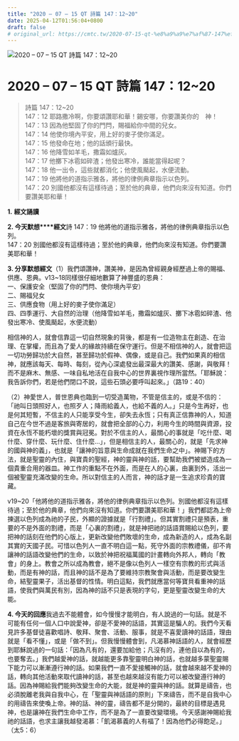 ```yaml
---
title: "2020 – 07 – 15 QT 詩篇 147：12~20"
date: 2025-04-12T01:56:04+0800
draft: false
# original_url: https://cmtc.tw/2020-07-15-qt-%e8%a9%a9%e7%af%87-147%ef%bc%9a1220
---
```


![2020 – 07 – 15 QT 詩篇 147：12\~20](/images/qt.jpg   "2020 – 07 – 15 QT 詩篇 147：12\~20")

# 2020 – 07 – 15 QT 詩篇 147：12\~20

> 詩篇 147：12\~20  
> 147：12 耶路撒冷啊，你要頌讚耶和華！錫安哪，你要讚美你的　神！  
> 147：13 因為他堅固了你的門閂，賜福給你中間的兒女。  
> 147：14 他使你境內平安，用上好的麥子使你滿足。  
> 147：15 他發命在地；他的話頒行最快。  
> 147：16 他降雪如羊毛，撒霜如爐灰。  
> 147：17 他擲下冰雹如碎渣；他發出寒冷，誰能當得起呢？  
> 147：18 他一出令，這些就都消化；他使風颳起，水便流動。  
> 147：19 他將他的道指示雅各，將他的律例典章指示以色列。  
> 147：20 別國他都沒有這樣待過；至於他的典章，他們向來沒有知道。你們要讚美耶和華！

**1.** **經文誦讀**

**2. 今天默想****經文**詩 147：19 他將他的道指示雅各，將他的律例典章指示以色列。  
147：20 別國他都沒有這樣待過；至於他的典章，他們向來沒有知道。你們要讚美耶和華！

**3. 分享默想經文**（1）我們頌讚神，讚美神，是因為曾經親身經歷過上帝的賜福、供應、恩典。v13\~18同樣很仔細地數算了神豐盛的恩典：  
一、保護安全（堅固了你的門閂、使你境內平安）  
二、賜福兒女  
三、供應食物（用上好的麥子使你滿足）  
四、四季運行、大自然的治理（他降雪如羊毛，撒霜如爐灰、擲下冰雹如碎渣、他發出寒冷、使風颳起，水便流動）

相信神的人，就會信靠這一切自然現象的背後，都是有一位造物主在創造、在治理、在掌權，而且為了愛人的緣故持續在保守運行。但是不相信神的人，就會把這一切功勞歸功於大自然，甚至歸功於假神、偶像，或是自己。我們如果真的相信神，就應該每天、每時、每刻，從內心深處發出最深最大的讚美、感謝，與敬拜！而不是麻木、無感、一味自私地活在自我中心的世界裏視作理所當然。「耶穌說：我告訴你們，若是他們閉口不說，這些石頭必要呼叫起來。」（路19：40）

（2）神愛世人，普世恩典也臨到一切受造萬物，不管是信主的，或是不信的：「祂叫日頭照好人，也照歹人；降雨給義人，也給不義的人。」只是今生再好，也是何其短暫，不信主的人只能享受今生，卻失去永恆；只有真正信靠神的人，知道自己在今世不過是客旅與寄居的，就會把全部的心力，利用今生的時間與資源，投資在永恆不能朽壞的獎賞與冠冕。對於不信主的人，最關心的事就是「吃什麼、喝什麼、穿什麼、玩什麼、住什麼…」，但是相信主的人，最關心的，就是「先求神的國與神的義」，也就是「讓神的旨意與生命成就在我們生命之中」。神賜下的方法，就是聖靈的內住，與寶貴的聖經，神的靈與神的話，要幫助我們被塑造成為一個貴重合用的器皿。神工作的重點不在外面，而是在人的心裏，由裏到外，活出一個被聖靈充滿改變的生命。所以對信主的人而言，神的話才是一生追求珍貴的寶藏。

v19\~20「他將他的道指示雅各，將他的律例典章指示以色列。別國他都沒有這樣待過；至於他的典章，他們向來沒有知道。你們要讚美耶和華！」我們都認為上帝揀選以色列成為祂的子民，外顯的證據就是「行割禮」。但其實割禮只是預表，重要的不是外面的割禮，而是「心裏的割禮」，就是神把祂的話語賞賜給以色列，要把神的話刻在他們的心版上，更新改變他們敗壞的生命，成為新造的人，成為名副其實的天國子民。可惜以色列人一直不明白這一點，死守外面的宗教禮儀，卻不肯讓神的話語改變他們的生命，以致於神把祝福萬國的計畫轉向外邦人，轉向「教會」的身上。教會之所以成為教會，絕不是像以色列人一樣空有宗教的形式與活動，而是有神的話，而且神的話不是為了要維持宗教聚會與活動，而是要改變生命，結聖靈果子，活出基督的性情。明白這點，我們就應當何等寶貝看重神的話語，使我們與萬民有別，因為神的話不只是表現的字句，更是聖靈改變生命的大能。

**4. 今天的回應**我過去不能體會，如今慢慢才能明白，有人說過的一句話。就是不可能有任何一個人口中說愛神，卻是不愛神的話語，其實這是騙人的。我們今天看見許多基督徒喜歡唱詩、敬拜、聚會、活動、服事，就是不喜愛讀神的話語，理由就是「看不懂」，或是「做不到」。但我慢慢體會到，凡渴慕神話語的人，就會經歷到耶穌說過的一句話：「因為凡有的，還要加給他；凡沒有的，連他自以為有的，也要奪去。」我們越愛神的話，就越能更多靠聖靈明白神的話，也就越多蒙聖靈賜下能力可以漸漸遵行神的話。如果我們一直不愛接觸神的話，就會越來越不愛神的話，轉向其他活動來取代讀神的話，甚至也越來越沒有能力可以被改變遵行神的話。因為神賜給我們能夠改變生命的大能，就是神的靈與神的話。就算是禱告，也必須脫離老我與自我中心，在「聖靈與神話語的原則」下來禱告，而不是自我中心的用禱告來使喚上帝。神的話、神的靈，禱告都不是分開的，最終的目標是遇見神，也是讓神在我們生命中工作，而不是為了一直要改變環境。今天感謝神賜給我祂的話語，也求主讓我越發渴慕：「飢渴慕義的人有福了！因為他們必得飽足。」（太5：6）